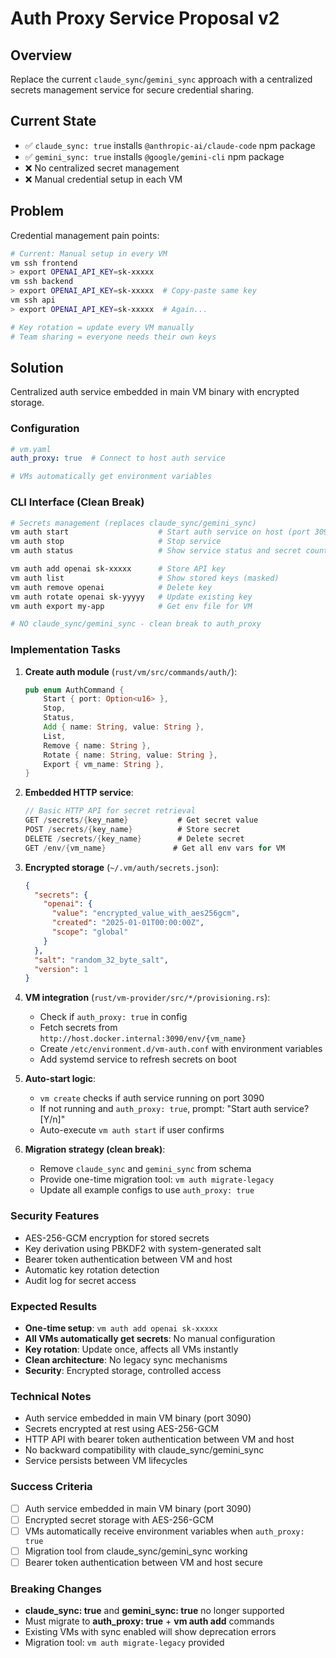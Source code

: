# Auth Proxy Service Proposal v2

## Overview
Replace the current `claude_sync`/`gemini_sync` approach with a centralized secrets management service for secure credential sharing.

## Current State
- ✅ `claude_sync: true` installs `@anthropic-ai/claude-code` npm package
- ✅ `gemini_sync: true` installs `@google/gemini-cli` npm package
- ❌ No centralized secret management
- ❌ Manual credential setup in each VM

## Problem
Credential management pain points:
```bash
# Current: Manual setup in every VM
vm ssh frontend
> export OPENAI_API_KEY=sk-xxxxx
vm ssh backend
> export OPENAI_API_KEY=sk-xxxxx  # Copy-paste same key
vm ssh api
> export OPENAI_API_KEY=sk-xxxxx  # Again...

# Key rotation = update every VM manually
# Team sharing = everyone needs their own keys
```

## Solution
Centralized auth service embedded in main VM binary with encrypted storage.

### Configuration
```yaml
# vm.yaml
auth_proxy: true  # Connect to host auth service

# VMs automatically get environment variables
```

### CLI Interface (Clean Break)
```bash
# Secrets management (replaces claude_sync/gemini_sync)
vm auth start                    # Start auth service on host (port 3090)
vm auth stop                     # Stop service
vm auth status                   # Show service status and secret count

vm auth add openai sk-xxxxx      # Store API key
vm auth list                     # Show stored keys (masked)
vm auth remove openai            # Delete key
vm auth rotate openai sk-yyyyy   # Update existing key
vm auth export my-app            # Get env file for VM

# NO claude_sync/gemini_sync - clean break to auth_proxy
```

### Implementation Tasks

1. **Create auth module** (`rust/vm/src/commands/auth/`):
   ```rust
   pub enum AuthCommand {
       Start { port: Option<u16> },
       Stop,
       Status,
       Add { name: String, value: String },
       List,
       Remove { name: String },
       Rotate { name: String, value: String },
       Export { vm_name: String },
   }
   ```

2. **Embedded HTTP service**:
   ```rust
   // Basic HTTP API for secret retrieval
   GET /secrets/{key_name}           # Get secret value
   POST /secrets/{key_name}          # Store secret
   DELETE /secrets/{key_name}        # Delete secret
   GET /env/{vm_name}               # Get all env vars for VM
   ```

3. **Encrypted storage** (`~/.vm/auth/secrets.json`):
   ```json
   {
     "secrets": {
       "openai": {
         "value": "encrypted_value_with_aes256gcm",
         "created": "2025-01-01T00:00:00Z",
         "scope": "global"
       }
     },
     "salt": "random_32_byte_salt",
     "version": 1
   }
   ```

4. **VM integration** (`rust/vm-provider/src/*/provisioning.rs`):
   - Check if `auth_proxy: true` in config
   - Fetch secrets from `http://host.docker.internal:3090/env/{vm_name}`
   - Create `/etc/environment.d/vm-auth.conf` with environment variables
   - Add systemd service to refresh secrets on boot

5. **Auto-start logic**:
   - `vm create` checks if auth service running on port 3090
   - If not running and `auth_proxy: true`, prompt: "Start auth service? [Y/n]"
   - Auto-execute `vm auth start` if user confirms

6. **Migration strategy (clean break)**:
   - Remove `claude_sync` and `gemini_sync` from schema
   - Provide one-time migration tool: `vm auth migrate-legacy`
   - Update all example configs to use `auth_proxy: true`

### Security Features
- AES-256-GCM encryption for stored secrets
- Key derivation using PBKDF2 with system-generated salt
- Bearer token authentication between VM and host
- Automatic key rotation detection
- Audit log for secret access

### Expected Results
- **One-time setup**: `vm auth add openai sk-xxxxx`
- **All VMs automatically get secrets**: No manual configuration
- **Key rotation**: Update once, affects all VMs instantly
- **Clean architecture**: No legacy sync mechanisms
- **Security**: Encrypted storage, controlled access

### Technical Notes
- Auth service embedded in main VM binary (port 3090)
- Secrets encrypted at rest using AES-256-GCM
- HTTP API with bearer token authentication between VM and host
- No backward compatibility with claude_sync/gemini_sync
- Service persists between VM lifecycles

### Success Criteria
- [ ] Auth service embedded in main VM binary (port 3090)
- [ ] Encrypted secret storage with AES-256-GCM
- [ ] VMs automatically receive environment variables when `auth_proxy: true`
- [ ] Migration tool from claude_sync/gemini_sync working
- [ ] Bearer token authentication between VM and host secure

### Breaking Changes
- **claude_sync: true** and **gemini_sync: true** no longer supported
- Must migrate to **auth_proxy: true** + **vm auth add** commands
- Existing VMs with sync enabled will show deprecation errors
- Migration tool: `vm auth migrate-legacy` provided